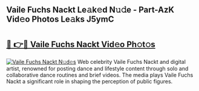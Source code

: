 ## Vaile Fuchs Nackt Le𝚊k𝚎d N𝚞𝚍e - Part-AzK Vid𝚎o Photos Le𝚊ks J5ymC

# <h2><a href="http://fbake4.evod.top/?m=Vaile+Fuchs+Nackt">🔗 👉🔴 Vaile Fuchs Nackt Vid𝚎o Ph𝚘t𝚘s</a></h2>

[![Vaile Fuchs Nackt N𝚞d𝚎s](https://i.imgur.com/8V9OHl7.gif)](http://fbake4.evod.top/?m=Vaile+Fuchs+Nackt)
Web celebrity Vaile Fuchs Nackt and digital artist, renowned for posting dance and lifestyle content through solo and collaborative dance routines and brief videos. The media plays Vaile Fuchs Nackt a significant role in shaping the perception of public figures. 
